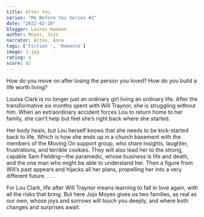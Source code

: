 ```yaml
---
title: After You
series: "Me Before You Series #2"
date: "2022-02-20"
blogger: Lauren Hamann
author: Moyes, Jojo
narrator: Acton, Anna
tags: ['Fiction ', 'Romance']
image: 1.jpg
rating: 4
score: 82
---
```



How do you move on after losing the person you loved? How do you build a life worth living?

Louisa Clark is no longer just an ordinary girl living an ordinary life. After the transformative six months spent with Will Traynor, she is struggling without him. When an extraordinary accident forces Lou to return home to her family, she can’t help but feel she’s right back where she started.

Her body heals, but Lou herself knows that she needs to be kick-started back to life. Which is how she ends up in a church basement with the members of the Moving On support group, who share insights, laughter, frustrations, and terrible cookies. They will also lead her to the strong, capable Sam Fielding—the paramedic, whose business is life and death, and the one man who might be able to understand her. Then a figure from Will’s past appears and hijacks all her plans, propelling her into a very different future. . . .

For Lou Clark, life after Will Traynor means learning to fall in love again, with all the risks that bring. But here Jojo Moyes gives us two families, as real as our own, whose joys and sorrows will touch you deeply, and where both changes and surprises await.
